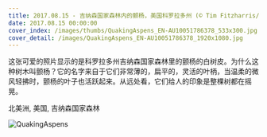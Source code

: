 ```yaml
---
title: 2017.08.15 - 吉纳森国家森林内的颤杨，美国科罗拉多州 (© Tim Fitzharris/Minden Pictures)
date: 2017.08.15 00:00:00
cover_index: /images/thumbs/QuakingAspens_EN-AU10051786378_533x300.jpg
cover_detail: /images/QuakingAspens_EN-AU10051786378_1920x1080.jpg
---
```


这张可爱的照片显示的是科罗拉多州吉纳森国家森林里的颤杨的白树皮。为什么这种树木叫颤杨？它的名字来自于它们非常薄的，扁平的，灵活的叶柄，当温柔的微风轻拂时，颤杨的叶子也活跃起来。从远处看，它们给人的印象是整棵树都在摇晃。

北美洲, 美国, 吉纳森国家森林

![QuakingAspens](/images/QuakingAspens_EN-AU10051786378_1920x1080.jpg)
